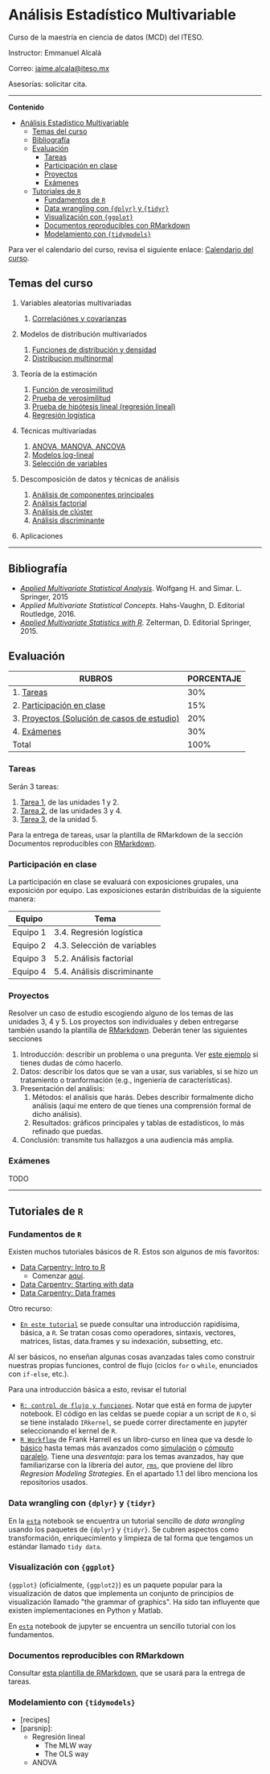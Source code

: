 
# Análisis Estadístico Multivariable

Curso de la maestría en ciencia de datos (MCD) del ITESO.

Instructor: Emmanuel Alcalá

Correo: <jaime.alcala@iteso.mx>

Asesorías: solicitar cita.

---
**Contenido**

- [Análisis Estadístico Multivariable](#análisis-estadístico-multivariable)
  - [Temas del curso](#temas-del-curso)
  - [Bibliografía](#bibliografía)
  - [Evaluación](#evaluación)
    - [Tareas](#tareas)
    - [Participación en clase](#participación-en-clase)
    - [Proyectos](#proyectos)
    - [Exámenes](#exámenes)
  - [Tutoriales de `R`](#tutoriales-de-r)
    - [Fundamentos de `R`](#fundamentos-de-r)
    - [Data wrangling con `{dplyr}` y `{tidyr}`](#data-wrangling-con-dplyr-y-tidyr)
    - [Visualización con `{ggplot}`](#visualización-con-ggplot)
    - [Documentos reproducibles con RMarkdown](#documentos-reproducibles-con-rmarkdown)
    - [Modelamiento con `{tidymodels}`](#modelamiento-con-tidymodels)

Para ver el calendario del curso, revisa el siguiente enlace: [Calendario del curso](listas/calendario_del_curso.md).

## Temas del curso

1. Variables aleatorias multivariadas
   1. [Correlaciónes y covarianzas](https://nbviewer.org/github/jealcalat/Analisis_multivariado/blob/main/1_variables_aleatorias_multivariadas/1.1_correlaciones_covarianzas.ipynb)

2. Modelos de distribución multivariados
   1. [Funciones de distribución y densidad](https://nbviewer.org/github/jealcalat/Analisis_multivariado/blob/main/2_modelos_multivariados/2.1_funciones_distribucion_densidad.ipynb)
   2. [Distribucion multinormal](https://nbviewer.org/github/jealcalat/Analisis_multivariado/blob/main/2_modelos_multivariados/2.2_distribucion_multinormal.ipynb)

3. Teoría de la estimación
   1. [Función de verosimilitud](https://nbviewer.org/github/jealcalat/Analisis_multivariado/blob/main/3_teoria_de_estimacion/3.1_funcion_verosimilitud.ipynb)
   2. [Prueba de verosimilitud](https://nbviewer.org/github/jealcalat/Analisis_multivariado/blob/main/3_teoria_de_estimacion/3.2_prueba_verosimilitud.ipynb)
   3. [Prueba de hipótesis lineal (regresión lineal)](https://nbviewer.org/github/jealcalat/Analisis_multivariado/blob/main/3_teoria_de_estimacion/3.3_prueba_hipotesis_lineal.ipynb)
   4. [Regresión logística](https://nbviewer.org/github/jealcalat/Analisis_multivariado/blob/main/3_teoria_de_estimacion/3.4_regresion_logistica.ipynb)

4. Técnicas multivariadas
   1. [ANOVA, MANOVA, ANCOVA](https://nbviewer.org/github/jealcalat/Analisis_multivariado/blob/main/4_tecnicas_multivariadas/4.1_anova_manova_ancova.ipynb)
   2. [Modelos log-lineal](https://nbviewer.org/github/jealcalat/Analisis_multivariado/blob/main/4_tecnicas_multivariadas/4.2_modelos_log-lineal.ipynb)
   3. [Selección de variables](https://nbviewer.org/github/jealcalat/Analisis_multivariado/blob/main/4_tecnicas_multivariadas/4.3_seleccion_de_variables)

5. Descomposición de datos y técnicas de análisis
   1. [Análisis de componentes principales](https://nbviewer.org/github/jealcalat/Analisis_multivariado/blob/main/5_descomposicion_datos_tecnicas/5.1_analisis_de_componentes_principales.ipynb)
   2. [Análisis factorial](https://nbviewer.org/github/jealcalat/Analisis_multivariado/blob/main/5_descomposicion_datos_tecnicas/5.2_analisis_factorial.ipynb)
   3. [Análisis de clúster](https://nbviewer.org/github/jealcalat/Analisis_multivariado/blob/main/5_descomposicion_datos_tecnicas/5.3_analisis_de_cluster.ipynb)
   4. [Análisis discriminante](https://nbviewer.org/github/jealcalat/Analisis_multivariado/blob/main/5_descomposicion_datos_tecnicas/5.4_analisis_discriminante.ipynb)

6. Aplicaciones

---
## Bibliografía

- [*Applied Multivariate Statistical Analysis*](https://link.springer.com/content/pdf/10.1007/978-3-662-45171-7.pdf). Wolfgang H. and Simar. L. Springer, 2015
- *Applied Multivariate Statistical Concepts*. Hahs-Vaughn, D. Editorial Routledge, 2016.
- [*Applied Multivariate Statistics with R*](https://web.uniroma1.it/memotef/sites/default/files/file%20lezioni/102b_textbook.pdf). Zelterman, D. Editorial Springer, 2015.

## Evaluación

| RUBROS                                                    | PORCENTAJE |
| --------------------------------------------------------- | ---------- |
| 1. [Tareas](#tareas)                                      | 30%        |
| 2. [Participación en clase](#participación-en-clase)      | 15%        |
| 3. [Proyectos (Solución de casos de estudio)](#proyectos) | 20%        |
| 4. [Exámenes]()                                           | 30%        |
| Total                                                     | 100%       |


### Tareas

Serán 3 tareas:

1. [Tarea 1](), de las unidades 1 y 2.
2. [Tarea 2](), de las unidades 3 y 4.
3. [Tarea 3](), de la unidad 5.

Para la entrega de tareas, usar la plantilla de RMarkdown de la sección Documentos reproducibles con [RMarkdown](#documentos-reproducibles-con-rmarkdown).

### Participación en clase

La participación en clase se evaluará con exposiciones grupales, una exposición por equipo. Las exposiciones estarán distribuidas de la siguiente manera:

| Equipo   | Tema                        |
| -------- | --------------------------- |
| Equipo 1 | 3.4. Regresión logística    |
| Equipo 2 | 4.3. Selección de variables |
| Equipo 3 | 5.2. Análisis factorial     |
| Equipo 4 | 5.4. Análisis discriminante |

### Proyectos

Resolver un caso de estudio escogiendo alguno de los temas de las unidades 3, 4 y 5. Los proyectos son individuales y deben entregarse también usando la plantilla de [RMarkdown](#documentos-reproducibles-con-rmarkdown). Deberán tener las siguientes secciones

1. Introducción: describir un problema o una pregunta. Ver [este ejemplo]() si tienes dudas de cómo hacerlo.
2. Datos: describir los datos que se van a usar, sus variables, si se hizo un tratamiento o tranformación (e.g., ingeniería de características). 
3. Presentación del análisis:
   1. Métodos: el análisis que harás. Debes describir formalmente dicho análisis (aquí me entero de que tienes una comprensión formal de dicho análisis).
   2. Resultados: gráficos principales y tablas de estadísticos, lo más refinado que puedas.
4. Conclusión: transmite tus hallazgos a una audiencia más amplia.

### Exámenes

TODO

---

<!-- ## Datasets

- [RDatasets](https://vincentarelbundock.github.io/Rdatasets/articles/data.html)
- [The Humanitarian Data Exchange](https://data.humdata.org/)
- [TidyTuesday](https://github.com/rfordatascience/tidytuesday)
- [Openpsychometrics](https://openpsychometrics.org/_rawdata/) -->

## Tutoriales de `R`

### Fundamentos de `R`

Existen muchos tutoriales básicos de R. Estos son algunos de mis favoritos:

- [Data Carpentry: Intro to R](https://datacarpentry.org/R-genomics/01-intro-to-R.html)
  - Comenzar [aquí](https://datacarpentry.org/R-genomics/00-before-we-start.html).
- [Data Carpentry: Starting with data](https://datacarpentry.org/R-genomics/02-starting-with-data.html)
- [Data Carpentry: Data frames](https://datacarpentry.org/R-genomics/03-data-frames.html)

Otro recurso:

- [`En este tutorial`](R_tutorials/r_intro.md) se puede consultar una introducción rapidísima, básica, a `R`. Se tratan cosas como operadores, sintaxis, vectores, matrices, listas, data.frames y su indexación, subsetting, etc.

Al ser básicos, no enseñan algunas cosas avanzadas tales como construir nuestras propias funciones, control de flujo (ciclos `for` o `while`, enunciados con `if-else`, etc.).

Para una introducción básica a esto, revisar el tutorial

- [`R: control de flujo y funciones`](https://nbviewer.org/github/jealcalat/Analisis_multivariado/blob/main/R_tutorials/r_flujo_funciones.ipynb). Notar que está en forma de jupyter notebook. El código en las celdas se puede copiar a un script de `R` o, si se tiene instalado `IRkernel`, se puede correr directamente en jupyter seleccionando el kernel de `R`.
- [`R Workflow`](http://hbiostat.org/rflow/) de Frank Harrell es un libro-curso en línea que va desde lo [básico](https://hbiostat.org/rflow/rbasics.html) hasta temas más avanzados como [simulación](https://hbiostat.org/rflow/sim.html) o [cómputo paralelo](https://hbiostat.org/rflow/parallel.html). Tiene una *desventaja*: para los temas avanzados, hay que familiarizarse con la librería del autor, [`rms`](https://cran.r-project.org/web/packages/rms/index.html), que proviene del libro *Regresion Modeling Strategies*. En el apartado 1.1 del libro menciona los repositorios usados.


### Data wrangling con `{dplyr}` y `{tidyr}`

En la [`esta`](https://nbviewer.org/github/jealcalat/Analisis_multivariado/blob/main/R_tutorials/data_wrangling_dplyr.ipynb) notebook se encuentra un tutorial sencillo de *data wrangling* usando los paquetes de `{dplyr}` y `{tidyr}`. Se cubren aspectos como transformación, enriquecimiento y limpieza de tal forma que tengamos un estándar llamado `tidy data`.

### Visualización con `{ggplot}`

`{ggplot}` (oficialmente, `{ggplot2}`) es un paquete popular para la visualización de datos que implementa un conjunto de principios de visualización llamado "the grammar of graphics". Ha sido tan influyente que existen implementaciones en Python y Matlab.

En [`esta`](https://nbviewer.org/github/jealcalat/Analisis_multivariado/blob/main/R_tutorials/data_viz_ggplot.ipynb) notebook de jupyter se encuentra un sencillo tutorial con los fundamentos.

### Documentos reproducibles con RMarkdown

Consultar [esta plantilla de RMarkdown](R_tutorials/rmarkdown_plantilla.Rmd), que se usará para la entrega de tareas.

### Modelamiento con `{tidymodels}`

- [recipes]
- [parsnip]:
  - Regresión lineal
    - The MLW way
    - The OLS way
  - ANOVA
